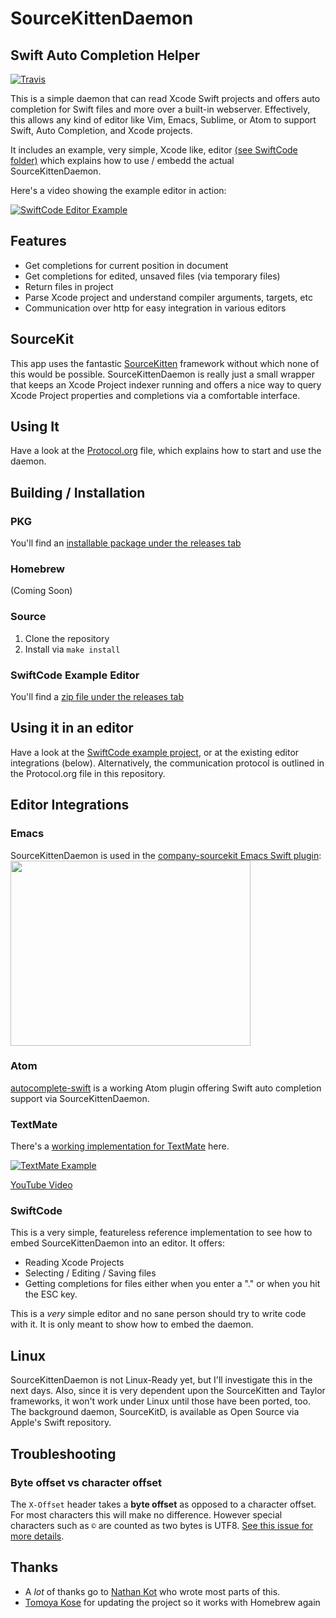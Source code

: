 # SourceKittenDaemon

## Swift Auto Completion Helper

[![Travis][badge-travis]][travis]

This is a simple daemon that can read Xcode Swift projects and offers auto completion for Swift files and more over a built-in webserver.
Effectively, this allows any kind of editor like Vim, Emacs, Sublime, or Atom to support Swift, Auto Completion, and Xcode projects.

It includes an example, very simple, Xcode like, editor [(see SwiftCode folder)](https://github.com/terhechte/SourceKittenDaemon/tree/0.1.2/SwiftCode) which explains how to use / embedd the actual SourceKittenDaemon.

Here's a video showing the example editor in action:

[![SwiftCode Editor Example](https://j.gifs.com/qwlJVE.gif)](https://www.youtube.com/watch?v=uk1uYtmOgHg)

## Features

- Get completions for current position in document
- Get completions for edited, unsaved files (via temporary files)
- Return files in project
- Parse Xcode project and understand compiler arguments, targets, etc
- Communication over http for easy integration in various editors

## SourceKit

This app uses the fantastic [SourceKitten](https://github.com/jpsim/SourceKitten) framework without which none of this would be possible. SourceKittenDaemon is really just a small wrapper that keeps an Xcode Project indexer running and offers a nice way to query Xcode Project properties and completions via a comfortable interface.

## Using It
Have a look at the [Protocol.org](https://github.com/terhechte/SourceKittenDaemon/blob/master/Protocol.org) file, which explains how to start and use the daemon.

## Building / Installation

### PKG

You'll find an [installable package under the releases tab](https://github.com/terhechte/SourceKittenDaemon/releases/)

### Homebrew

(Coming Soon)

### Source

1. Clone the repository
2. Install via `make install`

### SwiftCode Example Editor

You'll find a [zip file under the releases tab](https://github.com/terhechte/SourceKittenDaemon/releases/tag/0.1.2)

## Using it in an editor

Have a look at the [SwiftCode example project](https://github.com/terhechte/SourceKittenDaemon/tree/0.1.2/SwiftCode), or at the existing editor integrations (below). Alternatively, the communication
protocol is outlined in the Protocol.org file in this repository.

## Editor Integrations

### Emacs
SourceKittenDaemon is used in the [company-sourcekit Emacs Swift plugin](https://github.com/nathankot/company-sourcekit):
<img src="https://raw.githubusercontent.com/nathankot/company-sourcekit/master/cap.gif" width="384" height="296" />

### Atom
[autocomplete-swift](https://atom.io/packages/autocomplete-swift) is a working Atom plugin offering Swift auto completion support via SourceKittenDaemon.

### TextMate
There's a [working implementation for TextMate](https://github.com/terhechte/TextMateSwiftCompletion) here.

[![TextMate Example](https://j.gifs.com/OXnG0Z.gif)](https://www.youtube.com/watch?v=jIMvrCkNn1I&feature=youtu.be)

[YouTube Video](https://www.youtube.com/watch?v=jIMvrCkNn1I&feature=youtu.be)

### SwiftCode
This is a very simple, featureless reference implementation to see how to embed SourceKittenDaemon into an editor. It offers:

- Reading Xcode Projects
- Selecting / Editing / Saving files
- Getting completions for files either when you enter a "." or when you hit the ESC key.

This is a *very* simple editor and no sane person should try to write code with it. It is only meant to show how to embed the daemon.

## Linux
SourceKittenDaemon is not Linux-Ready yet, but I'll investigate this in the next days. Also, since it is very dependent upon the SourceKitten and Taylor frameworks, it won't work under Linux until those have been ported, too. The background daemon, SourceKitD, is available as Open Source via Apple's Swift repository.

## Troubleshooting

### Byte offset vs character offset

The `X-Offset` header takes a **byte offset** as opposed to a character
offset. For most characters this will make no difference. However special
characters such as `©` are counted as two bytes is
UTF8. [See this issue for more details](https://github.com/terhechte/SourceKittenDaemon/issues/42).

## Thanks
- A *lot* of thanks go to [Nathan Kot](https://github.com/nathankot) who wrote most parts of this.
- [Tomoya Kose](https://github.com/mitsuse) for updating the project so it works with Homebrew again

[badge-travis]: https://img.shields.io/travis/terhechte/SourceKittenDaemon.svg?style=flat-square
[travis]: https://travis-ci.org/terhechte/SourceKittenDaemon/builds

